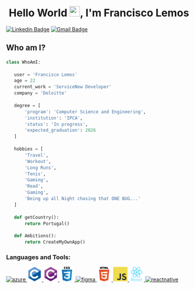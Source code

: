 <h1 align="center">Hello World <img src="https://media.giphy.com/media/hvRJCLFzcasrR4ia7z/giphy.gif" width="28px" height="28px">, I'm Francisco Lemos</h1>

[![Linkedin Badge](https://img.shields.io/badge/-Linkedin-blue?style=flat-square&logo=Linkedin&logoColor=white&link=https://www.linkedin.com/in/francisco-lemos-461392245/)](https://www.linkedin.com/in/francisco-lemos-461392245/) [![Gmail Badge](https://img.shields.io/badge/-franciscolemosdev@gmail.com-c14438?style=flat-square&logo=Gmail&logoColor=white&link=mailto:franciscolemosdev@gmail.com)](mailto:franciscolemosdev@gmail.com)


 ## Who am I?
 ```python
 class WhoAmI:

	user = 'Francisco Lemos'
	age = 22
	current_work = 'ServiceNow Developer'
	company = 'Deloitte'

	degree = [
		'program': 'Computer Science and Engineering',
		'institution': 'IPCA',
		'status': 'In progress',
		'expected_graduation': 2026
	]

	hobbies = [
		'Travel',
		'Workout',
		'Long Runs',
		'Tenis',
		'Gaming',
		'Read',
		'Gaming',
		'Being up all Night chasing that ONE BUG...'
	]
	
	def getCountry():
		return Portugal()
	
	def Ambitions():
		return CreateMyOwnApp()
 ```

<h3 align="left">Languages and Tools:</h3>
<p>
	<a href="https://azure.microsoft.com/en-in/" target="_blank" rel="noreferrer"> <img src="https://www.vectorlogo.zone/logos/microsoft_azure/microsoft_azure-icon.svg" alt="azure" width="40" height="40"/> </a>
	<a href="https://www.cprogramming.com/" target="_blank" rel="noreferrer"> <img src="https://raw.githubusercontent.com/devicons/devicon/master/icons/c/c-original.svg" alt="c" width="40" height="40"/> </a>
	<a href="https://www.w3schools.com/cs/" target="_blank" rel="noreferrer"> <img src="https://raw.githubusercontent.com/devicons/devicon/master/icons/csharp/csharp-original.svg" alt="csharp" width="40" height="40"/> </a>
	<a href="https://www.w3schools.com/css/" target="_blank" rel="noreferrer"> <img src="https://raw.githubusercontent.com/devicons/devicon/master/icons/css3/css3-original-wordmark.svg" alt="css3" width="40" height="40"/> </a>
	<a href="https://www.figma.com/" target="_blank" rel="noreferrer"> <img src="https://www.vectorlogo.zone/logos/figma/figma-icon.svg" alt="figma" width="40" height="40"/> </a>
	<a href="https://www.w3.org/html/" target="_blank" rel="noreferrer"> <img src="https://raw.githubusercontent.com/devicons/devicon/master/icons/html5/html5-original-wordmark.svg" alt="html5" width="40" height="40"/> </a>
	<a href="https://developer.mozilla.org/en-US/docs/Web/JavaScript" target="_blank" rel="noreferrer"> <img src="https://raw.githubusercontent.com/devicons/devicon/master/icons/javascript/javascript-original.svg" alt="javascript" width="40" height="40"/> </a>
	<a href="https://reactjs.org/" target="_blank" rel="noreferrer"> <img src="https://raw.githubusercontent.com/devicons/devicon/master/icons/react/react-original-wordmark.svg" alt="react" width="40" height="40"/> </a>
	<a href="https://reactnative.dev/" target="_blank" rel="noreferrer"> <img src="https://reactnative.dev/img/header_logo.svg" alt="reactnative" width="40" height="40"/> </a>
</p>
